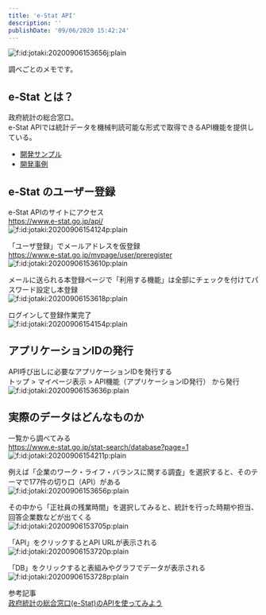 ```yaml
---
title: 'e-Stat API'
description: ''
publishDate: '09/06/2020 15:42:24'
---
```


<p><span itemscope itemtype="http://schema.org/Photograph"><img src="/images/hatena/20200906153656.jpg" alt="f:id:jotaki:20200906153656j:plain" title="f:id:jotaki:20200906153656j:plain" class="hatena-fotolife" itemprop="image" /></span></p>

<p>調べごとのメモです。</p>

<h2>e-Stat とは？</h2>

<p>政府統計の総合窓口。<br />
e-Stat APIでは統計データを機械判読可能な形式で取得できるAPI機能を提供している。</p>

<ul>
<li><a href="https://www.e-stat.go.jp/api/api-dev/app-sample">開発サンプル</a></li>
<li><a href="https://www.e-stat.go.jp/api/api-dev/case">開発事例</a></li>
</ul>

<h2>e-Stat のユーザー登録</h2>

<p>e-Stat APIのサイトにアクセス<br />
<a href="https://www.e-stat.go.jp/api/">https://www.e-stat.go.jp/api/</a><br />
<span itemscope itemtype="http://schema.org/Photograph"><img src="/images/hatena/20200906154124.png" alt="f:id:jotaki:20200906154124p:plain" title="f:id:jotaki:20200906154124p:plain" class="hatena-fotolife" itemprop="image" /></span></p>

<p>「ユーザ登録」でメールアドレスを仮登録<br />
<a href="https://www.e-stat.go.jp/mypage/user/preregister">https://www.e-stat.go.jp/mypage/user/preregister</a><br />
<span itemscope itemtype="http://schema.org/Photograph"><img src="/images/hatena/20200906153610.png" alt="f:id:jotaki:20200906153610p:plain" title="f:id:jotaki:20200906153610p:plain" class="hatena-fotolife" itemprop="image" /></span></p>

<p>メールに送られる本登録ページで「利用する機能」は全部にチェックを付けてパスワード設定し本登録<br />
<span itemscope itemtype="http://schema.org/Photograph"><img src="/images/hatena/20200906153618.png" alt="f:id:jotaki:20200906153618p:plain" title="f:id:jotaki:20200906153618p:plain" class="hatena-fotolife" itemprop="image" /></span></p>

<p>ログインして登録作業完了<br />
<span itemscope itemtype="http://schema.org/Photograph"><img src="/images/hatena/20200906154154.png" alt="f:id:jotaki:20200906154154p:plain" title="f:id:jotaki:20200906154154p:plain" class="hatena-fotolife" itemprop="image" /></span></p>

<h2>アプリケーションIDの発行</h2>

<p>API呼び出しに必要なアプリケーションIDを発行する<br />
トップ > マイページ表示 > API機能（アプリケーションID発行） から発行<br />
<span itemscope itemtype="http://schema.org/Photograph"><img src="/images/hatena/20200906153636.png" alt="f:id:jotaki:20200906153636p:plain" title="f:id:jotaki:20200906153636p:plain" class="hatena-fotolife" itemprop="image" /></span></p>

<h2>実際のデータはどんなものか</h2>

<p>一覧から調べてみる<br />
<a href="https://www.e-stat.go.jp/stat-search/database?page=1">https://www.e-stat.go.jp/stat-search/database?page=1</a><br />
<span itemscope itemtype="http://schema.org/Photograph"><img src="/images/hatena/20200906154211.png" alt="f:id:jotaki:20200906154211p:plain" title="f:id:jotaki:20200906154211p:plain" class="hatena-fotolife" itemprop="image" /></span></p>

<p>例えば「企業のワーク・ライフ・バランスに関する調査」を選択すると、そのテーマで177件の切り口（API）がある<br />
<span itemscope itemtype="http://schema.org/Photograph"><img src="/images/hatena/20200906153656.png" alt="f:id:jotaki:20200906153656p:plain" title="f:id:jotaki:20200906153656p:plain" class="hatena-fotolife" itemprop="image" /></span></p>

<p>その中から「正社員の残業時間」を選択してみると、統計を行った時期や担当、回答企業数などが出てくる<br />
<span itemscope itemtype="http://schema.org/Photograph"><img src="/images/hatena/20200906153705.png" alt="f:id:jotaki:20200906153705p:plain" title="f:id:jotaki:20200906153705p:plain" class="hatena-fotolife" itemprop="image" /></span></p>

<p>「API」をクリックするとAPI URLが表示される<br />
<span itemscope itemtype="http://schema.org/Photograph"><img src="/images/hatena/20200906153720.png" alt="f:id:jotaki:20200906153720p:plain" title="f:id:jotaki:20200906153720p:plain" class="hatena-fotolife" itemprop="image" /></span></p>

<p>「DB」をクリックすると表組みやグラフでデータが表示される<br />
<span itemscope itemtype="http://schema.org/Photograph"><img src="/images/hatena/20200906153728.png" alt="f:id:jotaki:20200906153728p:plain" title="f:id:jotaki:20200906153728p:plain" class="hatena-fotolife" itemprop="image" /></span></p>

<p>参考記事<br />
<a href="https://qiita.com/mima_ita/items/44f358dc1bc4000d365d">政府統計の総合窓口(e-Stat)のAPIを使ってみよう</a></p>
